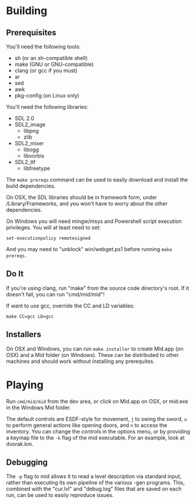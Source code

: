 Building
========

Prerequisites
-------------

You'll need the following tools:
  * sh (or an sh-compatible shell)
  * make (GNU or GNU-compatible)
  * clang (or gcc if you must)
  * ar
  * sed
  * awk
  * pkg-config (on Linux only)

You'll need the following libraries:
  * SDL 2.0
  * SDL2_image
    * libpng
    * zlib
  * SDL2_mixer
    * libogg
    * libvorbis
  * SDL2_ttf
    * libfreetype

The `make prereqs` command can be used
to easily download and install the build dependencies.

On OSX, the SDL libraries should be in framework form, under /Library/Frameworks,
and you won't have to worry about the other dependencies.

On Windows you will need mingw/msys and Powershell script execution privileges.
You will at least need to set:

	set-executionpolicy remotesigned

And you may need to "unblock" win/webget.ps1 before running `make prereqs`.


Do It
-----

If you're using clang, run "make" from the source code directory's root.
If it doesn't fail, you can run "cmd/mid/mid"!

If want to use gcc, override the CC and LD variables:

	make CC=gcc LD=gcc

Installers
--------

On OSX and Windows, you can run `make installer` to create Mid.app (on OSX) and a Mid folder (on Windows).
These can be distributed to other machines and should work without installing any prerequites.

Playing
=======

Run `cmd/mid/mid` from the dev area, or click on Mid.app on OSX, or mid.exe in the Windows Mid folder.

The default controls are ESDF-style for movement, `j` to swing the sword, `u` to perform general actions
like opening doors, and `n` to access the inventory. You can change the controls in the options menu, or
by providing a keymap file to the `-k` flag of the mid executable. For an example, look at dvorak.km.

Debugging
---------

The `-p` flag to mid allows it to read a level description via standard input, rather than executing its
own pipeline of the various -gen programs. This, combined with the "cur.lvl" and "debug.log" files that
are saved on each run, can be used to easily reproduce issues.
